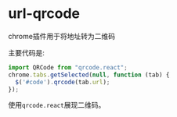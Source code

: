 # url-qrcode
chrome插件用于将地址转为二维码

主要代码是:
```js
import QRCode from "qrcode.react";
chrome.tabs.getSelected(null, function (tab) {
  $('#code').qrcode(tab.url);
});
```

使用`qrcode.react`展现二维码。
